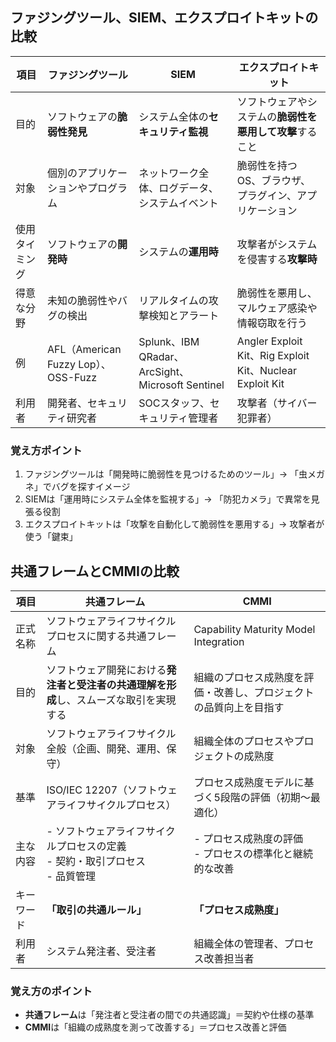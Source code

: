 

## **ファジングツール、SIEM、エクスプロイトキットの比較**

| 項目              | **ファジングツール**                                            | **SIEM**                                                      | **エクスプロイトキット**                                         |
|-------------------------|-------------------------------------------------------------|--------------------------------------------------------------|-----------------------------------------------------------------|
| 目的               | ソフトウェアの**脆弱性発見**                                    | システム全体の**セキュリティ監視**                              | ソフトウェアやシステムの**脆弱性を悪用して攻撃**すること            |
| 対象               | 個別のアプリケーションやプログラム                              | ネットワーク全体、ログデータ、システムイベント                  | 脆弱性を持つOS、ブラウザ、プラグイン、アプリケーション              |
| 使用タイミング     | ソフトウェアの**開発時**                                       | システムの**運用時**                                           | 攻撃者がシステムを侵害する**攻撃時**                              |
| 得意な分野         | 未知の脆弱性やバグの検出                                       | リアルタイムの攻撃検知とアラート                               | 脆弱性を悪用し、マルウェア感染や情報窃取を行う                    |
| 例                | AFL（American Fuzzy Lop）、OSS-Fuzz                          | Splunk、IBM QRadar、ArcSight、Microsoft Sentinel              | Angler Exploit Kit、Rig Exploit Kit、Nuclear Exploit Kit        |
| 利用者             | 開発者、セキュリティ研究者                                     | SOCスタッフ、セキュリティ管理者                                | 攻撃者（サイバー犯罪者）                                          |



### 覚え方ポイント
1. ファジングツールは「開発時に脆弱性を見つけるためのツール」→ 「虫メガネ」でバグを探すイメージ
2. SIEMは「運用時にシステム全体を監視する」→ 「防犯カメラ」で異常を見張る役割
3. エクスプロイトキットは「攻撃を自動化して脆弱性を悪用する」→ 攻撃者が使う「鍵束」




## **共通フレームとCMMIの比較**

| 項目          | **共通フレーム**                                                                                                                                     | **CMMI**                                                                                     |
|----------------------|----------------------------------------------------------------------------------------------------------------------------------------------------|---------------------------------------------------------------------------------------------|
| 正式名称         | ソフトウェアライフサイクルプロセスに関する共通フレーム                                                                                            | Capability Maturity Model Integration                                                      |
| 目的           | ソフトウェア開発における**発注者と受注者の共通理解を形成**し、スムーズな取引を実現する                                                              | 組織のプロセス成熟度を評価・改善し、プロジェクトの品質向上を目指す                                                               |
| 対象           | ソフトウェアライフサイクル全般（企画、開発、運用、保守）                                                                                             | 組織全体のプロセスやプロジェクトの成熟度                                                   |
| 基準           | ISO/IEC 12207（ソフトウェアライフサイクルプロセス）                                                                                                | プロセス成熟度モデルに基づく5段階の評価（初期～最適化）                                      |
| 主な内容         | - ソフトウェアライフサイクルプロセスの定義 <br> - 契約・取引プロセス <br> - 品質管理                                                               | - プロセス成熟度の評価 <br> - プロセスの標準化と継続的な改善                                  |
| キーワード | **「取引の共通ルール」**                                                                                                                          | **「プロセス成熟度」**                                                                     |
| 利用者          | システム発注者、受注者                                                                                                                             | 組織全体の管理者、プロセス改善担当者                                                      |

### **覚え方のポイント**
- **共通フレーム**は「発注者と受注者の間での共通認識」＝契約や仕様の基準  
- **CMMI**は「組織の成熟度を測って改善する」＝プロセス改善と評価

